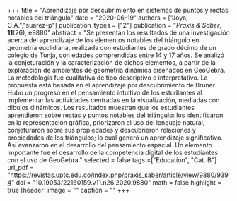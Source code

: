 +++
title = "Aprendizaje por descubrimiento en sistemas de puntos y rectas notables del triángulo"
date = "2020-06-19"
authors = ["Joya, C.A.","suarez-p"]
publication_types = ["2"]
publication = "*Praxis & Saber*, **11**(26), e9880"
abstract = "Se presentan los resultados de una investigación acerca del aprendizaje de los elementos notables del triángulo en geometría euclidiana, realizada con estudiantes de grado décimo de un colegio de Tunja, con edades comprendidas entre 14 y 17 años. Se analizó la conjeturación y la caracterización de dichos elementos, a partir de la exploración de ambientes de geometría dinámica diseñados en GeoGebra. La metodología fue cualitativa de tipo descriptivo e interpretativo. La propuesta está basada en el aprendizaje por descubrimiento de Bruner. Hubo un progreso en el pensamiento intuitivo de los estudiantes al implementar las actividades centradas en la visualización, mediadas con dibujos dinámicos. Los resultados muestran que los estudiantes aprendieron sobre rectas y puntos notables del triángulo: los identificaron en la representación gráfica, priorizaron el uso del lenguaje natural, conjeturaron sobre sus propiedades y descubrieron relaciones y propiedades de los triángulos; lo cual generó un aprendizaje significativo. Así avanzaron en el desarrollo del pensamiento espacial. Un elemento importante fue el desarrollo de la competencia digital de los estudiantes con el uso de GeoGebra."
selected = false
tags =["Education", "Cat. B"]
url_pdf = "https://revistas.uptc.edu.co/index.php/praxis_saber/article/view/9880/9394"
doi = "10.19053/22160159.v11.n26.2020.9880"
math = false
highlight = true
[header]
image = ""
caption = ""
+++
